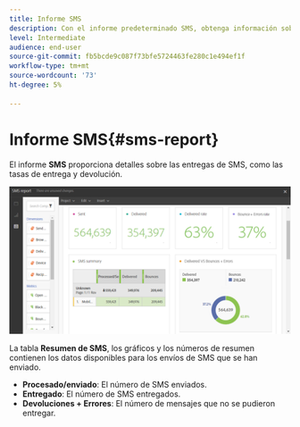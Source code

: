 ```yaml
---
title: Informe SMS
description: Con el informe predeterminado SMS, obtenga información sobre el éxito de sus envíos SMS.
level: Intermediate
audience: end-user
source-git-commit: fb5bcde9c087f73bfe5724463fe280c1e494ef1f
workflow-type: tm+mt
source-wordcount: '73'
ht-degree: 5%

---
```


# Informe SMS{#sms-report}

El informe **SMS** proporciona detalles sobre las entregas de SMS, como las tasas de entrega y devolución.

![](assets/dynamic_report_sms.png)

La tabla **Resumen de SMS**, los gráficos y los números de resumen contienen los datos disponibles para los envíos de SMS que se han enviado.

* **Procesado/enviado**: El número de SMS enviados.
* **Entregado**: El número de SMS entregados.
* **Devoluciones + Errores**: El número de mensajes que no se pudieron entregar.
